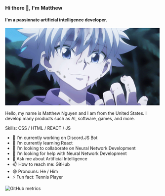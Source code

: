 ### Hi there 👋, I'm Matthew
#### I'm a passionate artificial intelligence developer.
![I'm a passionate artificial intelligence developer.](./assets/gifs/banner.gif)

Hello, my name is Matthew Nguyen and I am from the United States. I develop many products such as AI, software, games, and more.

Skills:  CSS / HTML / REACT / JS

- 🔭 I’m currently working on Discord.JS Bot 
- 🌱 I’m currently learning React 
- 👯 I’m looking to collaborate on Neural Network Development 
- 🤔 I’m looking for help with Neural Network Development 
- 💬 Ask me about Artificial Intelligence 
- 📫 How to reach me: GitHub 
- 😄 Pronouns: He / Him 
- ⚡ Fun fact: Tennis Player 

![GitHub metrics](https://metrics.lecoq.io/SawayaX)  
